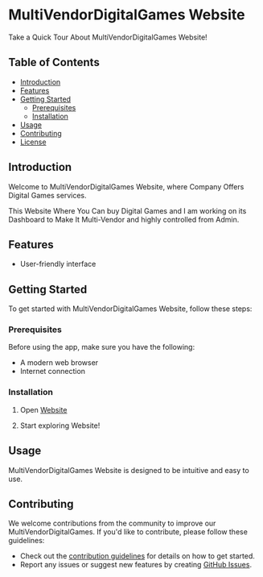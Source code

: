 
# MultiVendorDigitalGames Website

Take a Quick Tour About MultiVendorDigitalGames Website!

## Table of Contents

- [Introduction](#introduction)
- [Features](#features)
- [Getting Started](#getting-started)
  - [Prerequisites](#prerequisites)
  - [Installation](#installation)
- [Usage](#usage)
- [Contributing](#contributing)
- [License](#license)

## Introduction

Welcome to MultiVendorDigitalGames Website, where Company Offers Digital Games services.

This Website Where You Can buy Digital Games and I am working on its Dashboard to Make It 
Multi-Vendor and highly controlled from Admin.

## Features

- User-friendly interface

## Getting Started

To get started with MultiVendorDigitalGames Website, follow these steps:

### Prerequisites

Before using the app, make sure you have the following:


- A modern web browser
- Internet connection

### Installation

1. Open [Website](https://habibaahmedm-002-site2.atempurl.com/)

2. Start exploring Website!

## Usage

MultiVendorDigitalGames Website is designed to be intuitive and easy to use.


## Contributing

We welcome contributions from the community to improve our MultiVendorDigitalGames. If you'd like to contribute, please follow these guidelines:

- Check out the [contribution guidelines](CONTRIBUTING.md) for details on how to get started.
- Report any issues or suggest new features by creating [GitHub Issues](https://github.com/ahmedmostafa-cell/MultiVendorDigitalGames/issues).


